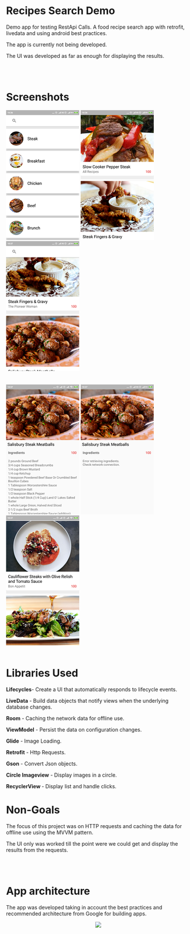 # Recipes Search Demo
<p>Demo app for testing RestApi Calls.
A food recipe search app with retrofit, livedata and using android best practices.</p>
<p>The app is currently not being developed.</p>
<p>The UI was developed as far as enough for displaying the results.</p>
<br></br>
<h1>Screenshots</h1>

![Category Selection](screens/screen1.png "Category Selection")
![List of recipes1](screens/screen2.png "List of searched recipes 1")
![List of recipes2](screens/screen3.png "List of searched recipes 2")
<br>
<br></br>
![Recipe details no internet](screens/screen5.png "Recipe details")
![Recipe details no internet](screens/screen4.png "Recipe details without cache")
![List of recipes3](screens/screen6.png "List of searched recipes 3")
  <br>
  <br>
<h1>Libraries Used</h1>
  <p><b>Lifecycles</b>- Create a UI that automatically responds to lifecycle events.</p>
  <p><b>LiveData</b> - Build data objects that notify views when the underlying database changes.</p>
  <p><b>Room</b> - Caching the network data for offline use.</p> 
  <p><b>ViewModel</b> - Persist the data on configuration changes.</p>
  <p><b>Glide</b> - Image Loading.</p>
  <p><b>Retrofit</b> - Http Requests.</p>
  <p><b>Gson</b> - Convert Json objects.</p>
  <p><b>Circle Imageview</b> - Display images in a circle.</p>
  <p><b>RecyclerView </b> - Display list and handle clicks.</p>
  
<h1>Non-Goals</h1>
<p>The focus of this project was on HTTP requests and caching the data for offline use using the MVVM pattern.</p>
<p>The UI only was worked till the point were we could get and display the results from the requests.</p>
  <br>
  <br>
<h1>App architecture</h1>
<p>The app was developed taking in account the best practices and recommended architecture from Google for building apps.</p>
<div class="center" align="center">
<img class="center" src="https://developer.android.com/topic/libraries/architecture/images/final-architecture.png" height="400">
</div>

